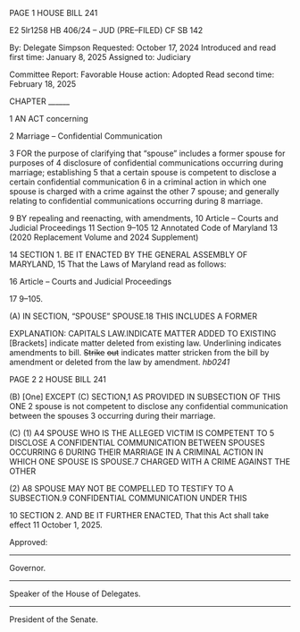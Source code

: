 PAGE 1
HOUSE BILL 241

E2 5lr1258
HB 406/24 – JUD (PRE–FILED) CF SB 142

By: Delegate Simpson
Requested: October 17, 2024
Introduced and read first time: January 8, 2025
Assigned to: Judiciary

Committee Report: Favorable
House action: Adopted
Read second time: February 18, 2025

CHAPTER ______

1 AN ACT concerning

2 Marriage – Confidential Communication

3 FOR the purpose of clarifying that “spouse” includes a former spouse for purposes of
4 disclosure of confidential communications occurring during marriage; establishing
5 that a certain spouse is competent to disclose a certain confidential communication
6 in a criminal action in which one spouse is charged with a crime against the other
7 spouse; and generally relating to confidential communications occurring during
8 marriage.

9 BY repealing and reenacting, with amendments,
10 Article – Courts and Judicial Proceedings
11 Section 9–105
12 Annotated Code of Maryland
13 (2020 Replacement Volume and 2024 Supplement)

14 SECTION 1. BE IT ENACTED BY THE GENERAL ASSEMBLY OF MARYLAND,
15 That the Laws of Maryland read as follows:

16 Article – Courts and Judicial Proceedings

17 9–105.

(A) IN SECTION, “SPOUSE” SPOUSE.18 THIS INCLUDES A FORMER

EXPLANATION: CAPITALS LAW.INDICATE MATTER ADDED TO EXISTING
[Brackets] indicate matter deleted from existing law.
Underlining indicates amendments to bill.
~~Strike~~ ~~out~~ indicates matter stricken from the bill by amendment or deleted from the law by
amendment. *hb0241*

PAGE 2
2 HOUSE BILL 241

(B) [One] EXCEPT (C) SECTION,1 AS PROVIDED IN SUBSECTION OF THIS ONE
2 spouse is not competent to disclose any confidential communication between the spouses
3 occurring during their marriage.

(C) (1) A4 SPOUSE WHO IS THE ALLEGED VICTIM IS COMPETENT TO
5 DISCLOSE A CONFIDENTIAL COMMUNICATION BETWEEN SPOUSES OCCURRING
6 DURING THEIR MARRIAGE IN A CRIMINAL ACTION IN WHICH ONE SPOUSE IS
SPOUSE.7 CHARGED WITH A CRIME AGAINST THE OTHER

(2) A8 SPOUSE MAY NOT BE COMPELLED TO TESTIFY TO A
SUBSECTION.9 CONFIDENTIAL COMMUNICATION UNDER THIS

10 SECTION 2. AND BE IT FURTHER ENACTED, That this Act shall take effect
11 October 1, 2025.

Approved:

________________________________________________________________________________
Governor.

________________________________________________________________________________
Speaker of the House of Delegates.

________________________________________________________________________________
President of the Senate.